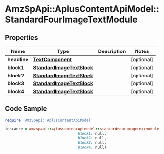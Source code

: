 # AmzSpApi::AplusContentApiModel::StandardFourImageTextModule

## Properties

Name | Type | Description | Notes
------------ | ------------- | ------------- | -------------
**headline** | [**TextComponent**](TextComponent.md) |  | [optional] 
**block1** | [**StandardImageTextBlock**](StandardImageTextBlock.md) |  | [optional] 
**block2** | [**StandardImageTextBlock**](StandardImageTextBlock.md) |  | [optional] 
**block3** | [**StandardImageTextBlock**](StandardImageTextBlock.md) |  | [optional] 
**block4** | [**StandardImageTextBlock**](StandardImageTextBlock.md) |  | [optional] 

## Code Sample

```ruby
require 'AmzSpApi::AplusContentApiModel'

instance = AmzSpApi::AplusContentApiModel::StandardFourImageTextModule.new(headline: null,
                                 block1: null,
                                 block2: null,
                                 block3: null,
                                 block4: null)
```


